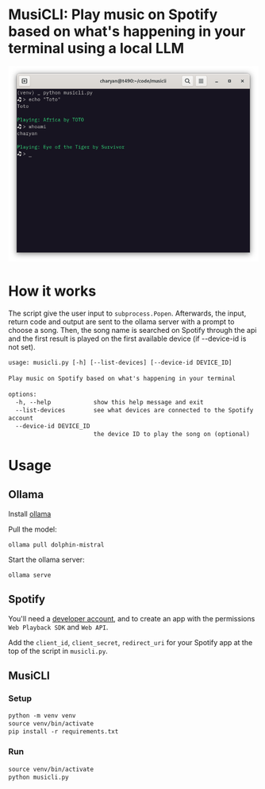 # MusiCLI: Play music on Spotify based on what's happening in your terminal using a local LLM

![screenshot](screenshot.png)

# How it works

The script give the user input to `subprocess.Popen`. Afterwards, the input, return code and output are sent to the ollama server with a prompt to choose a song. Then, the song name is searched on Spotify through the api and the first result is played on the first available device (if --device-id is not set).

```
usage: musicli.py [-h] [--list-devices] [--device-id DEVICE_ID]

Play music on Spotify based on what's happening in your terminal

options:
  -h, --help            show this help message and exit
  --list-devices        see what devices are connected to the Spotify account
  --device-id DEVICE_ID
                        the device ID to play the song on (optional)
```

# Usage
## Ollama
Install [ollama](https://ollama.ai/)

Pull the model:
```
ollama pull dolphin-mistral
```

Start the ollama server:
```
ollama serve
```

## Spotify
You'll need a [developer account](https://developer.spotify.com/), and to create an app with the permissions `Web Playback SDK` and `Web API`.

Add the `client_id`, `client_secret`, `redirect_uri` for your Spotify app at the top of the script in `musicli.py`.


## MusiCLI
### Setup
```
python -m venv venv
source venv/bin/activate
pip install -r requirements.txt
```

### Run
```
source venv/bin/activate
python musicli.py

```